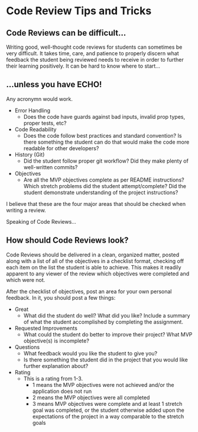 # Code Review Tips and Tricks

## Code Reviews can be difficult...

Writing good, well-thought code reviews for students can sometimes be very difficult. It takes time, care,
and patience to properly discern what feedback the student being reviewed needs to receive in order to
further their learning positively. It can be hard to know where to start...

## ...unless you have ECHO!

Any acronymn would work.

* Error Handling
  - Does the code have guards against bad inputs, invalid prop types, proper tests, etc?
* Code Readability
  - Does the code follow best practices and standard convention? Is there something the student can do
    that would make the code more readable for other developers?
* History (Git)
  - Did the student follow proper git workflow? Did they make plenty of well-written commits?
* Objectives
  - Are all the MVP objectives complete as per README instructions? Which stretch problems did the student
    attempt/complete? Did the student demonstrate understanding of the project instructions?
    
I believe that these are the four major areas that should be checked when writing a review.

Speaking of Code Reviews...

## How should Code Reviews look?

Code Reviews should be delivered in a clean, organized matter, posted along with a list of all of the objectives
in a checklist format, checking off each item on the list the student is able to achieve. This makes it readily
apparent to any viewer of the review which objectives were completed and which were not.

After the checklist of objectives, post an area for your own personal feedback. In it, you should post a few things:

* Great
  - What did the student do well? What did you like? Include a summary of what the student accomplished by
    completing the assignment.
* Requested Improvements
  - What could the student do better to improve their project? What MVP objective(s) is incomplete?
* Questions
  - What feedback would you like the student to give you?
  - Is there something the student did in the project that you would like further explanation about?
* Rating
  - This is a rating from 1-3. 
    - 1 means the MVP objectives were not achieved and/or the application does not run
    - 2 means the MVP objectives were all completed
    - 3 means MVP objectives were complete and at least 1 stretch goal was completed, or the student
      otherwise added upon the expectations of the project in a way comparable to the stretch goals

